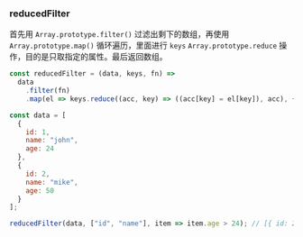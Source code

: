 ### reducedFilter

首先用 `Array.prototype.filter()` 过滤出剩下的数组，再使用 `Array.prototype.map()` 循环遍历，里面进行 `keys` `Array.prototype.reduce` 操作，目的是只取指定的属性。最后返回数组。


```js
const reducedFilter = (data, keys, fn) =>
  data
    .filter(fn)
    .map(el => keys.reduce((acc, key) => ((acc[key] = el[key]), acc), {}));
```

```js
const data = [
  {
    id: 1,
    name: "john",
    age: 24
  },
  {
    id: 2,
    name: "mike",
    age: 50
  }
];

reducedFilter(data, ["id", "name"], item => item.age > 24); // [{ id: 2, name: 'mike'}]
```